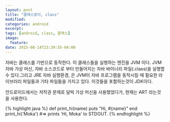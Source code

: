 ```yaml
---
layout: post
title: "클래스로더, class"
modified:
categories: android
excerpt:
tags: [android, class, 클래스]
image:
  feature:
date: 2015-08-14T23:39:55-04:00
---
```

자바는 클래스를 기반으로 동작한다. 이 클래스들을 실행하는 엔진을 JVM 이다. JVM 자바 가상 머신, 자바 소스코드로 부터 만들어지는 자바 바이너리 파일(.class)을 실행할수 있다.그리고 JRE 자바 실행환경, 은 JVM이 자바 프로그램을 동작시킬 때 필요한 라이브러리 파일들과 기타 파일들을 가지고 있다. 이것들을 포함하는것이 JDK이다. 

안드로이드에서는 저작권 문제로 달빅 가상 머신을 사용했었다가, 현재는 ART 라는것을 사용한다. 



{% highlight java %}
def print_hi(name)
  puts "Hi, #{name}"
end
print_hi('Moka')
#=> prints 'Hi, Moka' to STDOUT.
{% endhighlight %}
